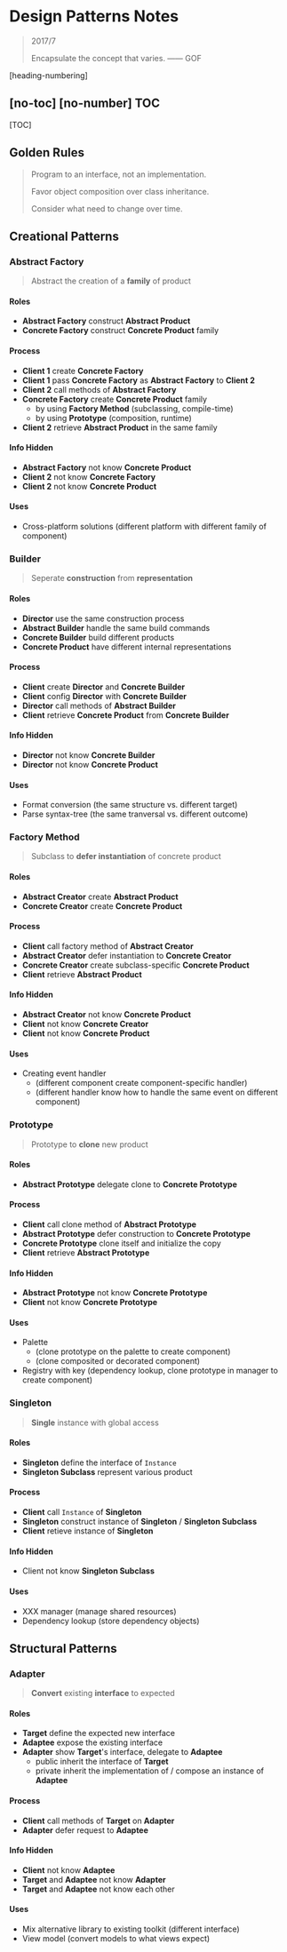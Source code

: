 ﻿# Design Patterns Notes

> 2017/7
>
> Encapsulate the concept that varies. —— GOF

[heading-numbering]

## [no-toc] [no-number] TOC

[TOC]

## Golden Rules

> Program to an interface, not an implementation.
>
> Favor object composition over class inheritance.
>
> Consider what need to change over time.

## Creational Patterns

### Abstract Factory

> Abstract the creation of a **family** of product

#### Roles

- **Abstract Factory** construct **Abstract Product**
- **Concrete Factory** construct **Concrete Product** family

#### Process

- **Client 1** create **Concrete Factory**
- **Client 1** pass **Concrete Factory** as **Abstract Factory** to **Client 2**
- **Client 2** call methods of **Abstract Factory**
- **Concrete Factory** create **Concrete Product** family
  - by using **Factory Method** (subclassing, compile-time)
  - by using **Prototype** (composition, runtime)
- **Client 2** retrieve **Abstract Product** in the same family

#### Info Hidden

- **Abstract Factory** not know **Concrete Product**
- **Client 2** not know **Concrete Factory**
- **Client 2** not know **Concrete Product**

#### Uses

- Cross-platform solutions (different platform with different family of component)

### Builder

> Seperate **construction** from **representation**

#### Roles

- **Director** use the same construction process
- **Abstract Builder** handle the same build commands
- **Concrete Builder** build different products
- **Concrete Product** have different internal representations

#### Process

- **Client** create **Director** and **Concrete Builder**
- **Client** config **Director** with **Concrete Builder**
- **Director** call methods of **Abstract Builder**
- **Client** retrieve **Concrete Product** from **Concrete Builder**

#### Info Hidden

- **Director** not know **Concrete Builder**
- **Director** not know **Concrete Product**

#### Uses

- Format conversion (the same structure vs. different target)
- Parse syntax-tree (the same tranversal vs. different outcome)

### Factory Method

> Subclass to **defer instantiation** of concrete product

#### Roles

- **Abstract Creator** create **Abstract Product**
- **Concrete Creator** create **Concrete Product**

#### Process

- **Client** call factory method of **Abstract Creator**
- **Abstract Creator** defer instantiation to **Concrete Creator**
- **Concrete Creator** create subclass-specific **Concrete Product**
- **Client** retrieve **Abstract Product**

#### Info Hidden

- **Abstract Creator** not know **Concrete Product**
- **Client** not know **Concrete Creator**
- **Client** not know **Concrete Product**

#### Uses

- Creating event handler
  - (different component create component-specific handler)
  - (different handler know how to handle the same event on different component)

### Prototype

> Prototype to **clone** new product

#### Roles

- **Abstract Prototype** delegate clone to **Concrete Prototype**

#### Process

- **Client** call clone method of **Abstract Prototype**
- **Abstract Prototype** defer construction to **Concrete Prototype**
- **Concrete Prototype** clone itself and initialize the copy
- **Client** retrieve **Abstract Prototype**

#### Info Hidden

- **Abstract Prototype** not know **Concrete Prototype**
- **Client** not know **Concrete Prototype**

#### Uses

- Palette
  - (clone prototype on the palette to create component)
  - (clone composited or decorated component)
- Registry with key (dependency lookup, clone prototype in manager to create component)

### Singleton

> **Single** instance with global access

#### Roles

- **Singleton** define the interface of `Instance`
- **Singleton Subclass** represent various product

#### Process

- **Client** call `Instance` of **Singleton**
- **Singleton** construct instance of **Singleton** / **Singleton Subclass**
- **Client** retieve instance of **Singleton**

#### Info Hidden

- Client not know **Singleton Subclass**

#### Uses

- XXX manager (manage shared resources)
- Dependency lookup (store dependency objects)

## Structural Patterns

### Adapter

> **Convert** existing **interface** to expected

#### Roles

- **Target** define the expected new interface
- **Adaptee** expose the existing interface
- **Adapter** show **Target**'s interface, delegate to **Adaptee**
  - public inherit the interface of **Target**
  - private inherit the implementation of / compose an instance of **Adaptee**

#### Process

- **Client** call methods of **Target** on **Adapter**
- **Adapter** defer request to **Adaptee**

#### Info Hidden

- **Client** not know **Adaptee**
- **Target** and **Adaptee** not know **Adapter**
- **Target** and **Adaptee** not know each other

#### Uses

- Mix alternative library to existing toolkit (different interface)
- View model (convert models to what views expect)
